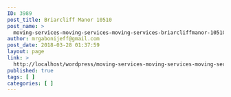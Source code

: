 ```yaml
---
ID: 3989
post_title: Briarcliff Manor 10510
post_name: >
  moving-services-moving-services-moving-services-briarcliffmanor-10510
author: mrgabonijeff@gmail.com
post_date: 2018-03-28 01:37:59
layout: page
link: >
  http://localhost/wordpress/moving-services-moving-services-moving-services-briarcliffmanor-10510/
published: true
tags: [ ]
categories: [ ]
---
```


